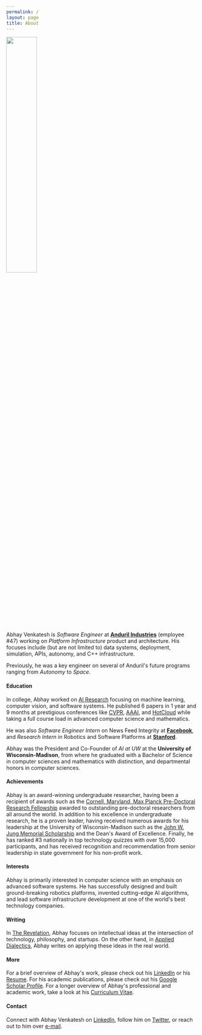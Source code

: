 ```yaml
---
permalink: /
layout: page
title: About
---
```


<img src="{% link /assets/imgs/avatar.png %}" width="40%">

Abhay Venkatesh is _Software Engineer_ at **[Anduril Industries](https://anduril.com/)** (employee #47) working on _Platform Infrastructure_ product and architecture. His focuses include (but are not limited to) data systems, deployment, simulation, APIs, autonomy, and C++ infrastructure.

Previously, he was a key engineer on several of Anduril's future programs ranging from _Autonomy_ to _Space_.

#### Education

In college, Abhay worked on [AI Research](https://scholar.google.com/citations?user=Inp7zBgAAAAJ&hl=en) focusing on machine learning, computer vision, and software systems. He published 6 papers in 1 year and 9 months at prestigious conferences like [CVPR](http://cvpr2021.thecvf.com/), [AAAI](https://www.aaai.org/), and [HotCloud](https://www.usenix.org/conferences/byname/1) while taking a full course load in advanced computer science and mathematics.

He was also _Software Engineer Intern_ on News Feed Integrity at **[Facebook](https://engineering.fb.com/)**, and _Research Intern_ in Robotics and Software Platforms at **[Stanford](https://www.stanford.edu/)**. 

Abhay was the President and Co-Founder of _AI at UW_ at the **University of Wisconsin-Madison**, from where he graduated with a Bachelor of Science in computer sciences and mathematics with distinction, and departmental honors in computer sciences.

#### Achievements

Abhay is an award-winning undergraduate researcher, having been a recipient of awards such as the [Cornell, Maryland, Max Planck Pre-Doctoral Research Fellowship](https://cmmrs.mpi-sws.org/) awarded to outstanding pre-doctoral researchers from all around the world. In addition to his excellence in undergraduate research, he is a proven leader, having received numerous awards for his leadership at the University of Wisconsin-Madison such as the [John W. Jung Memorial Scholarship](http://www.allcampusparty.org/jwj) and the Dean's Award of Excellence. Finally, he has ranked #3 nationally in top technology quizzes with over 15,000 participants, and has received recognition and recommendation from senior leadership in state government for his non-profit work.

#### Interests

Abhay is primarily interested in computer science with an emphasis on advanced software systems. He has successfully designed and built ground-breaking robotics platforms, invented cutting-edge AI algorithms, and lead software infrastructure development at one of the world's best technology companies. 

#### Writing

In [The Revelation](https://abhayvenkatesh.substack.com/), Abhay focuses on intellectual ideas at the intersection of technology,
philosophy, and startups. On the other hand, in [Applied Dialectics](https://applieddialectics.substack.com/), Abhay writes on applying these ideas in the real world.

#### More

For a brief overview of Abhay's work, please check out his [LinkedIn](https://www.linkedin.com/in/abhayvenkatesh/) or his [Resume](./assets/files/Resume.pdf). For his
academic publications, please check out his [Google Scholar Profile](https://scholar.google.com/citations?user=Inp7zBgAAAAJ&hl=en). 
For a longer overview of Abhay's professional and academic work, take a look at his [Curriculum Vitae](./assets/files/Curriculum_Vitae.pdf).

#### Contact

Connect with Abhay Venkatesh on [LinkedIn](https://www.linkedin.com/in/abhayvenkatesh/), follow him on [Twitter](https://twitter.com/AbhayVenkatesh1),
or reach out to him over [e-mail](mailto:abhay.venkatesh@gmail.com).
